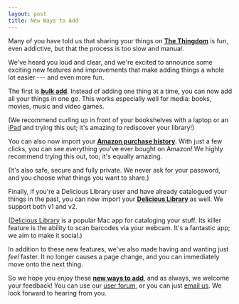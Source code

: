 ```yaml
---
layout: post
title: New Ways to Add
---
```


Many of you have told us that sharing your things on **[The
Thingdom][thingdom]** is fun, even addictive, but that the process is too slow
and manual.

We've heard you loud and clear, and we're excited to announce some exciting
new features and improvements that make adding things a whole lot easier ---
and even more fun.

The first is **[bulk add][bulk]**. Instead of adding one thing at a time, you
can now add all your things in one go. This works especially well for media:
books, movies, music and video games.

(We recommend curling up in front of your bookshelves with a laptop or an
[iPad][ipad] and trying this out; it's amazing to rediscover your library!)

You can also now import your **[Amazon purchase history][amazon]**. With just
a few clicks, you can see everything you've ever bought on Amazon! We highly
recommend trying this out, too; it's equally amazing.

(It's also safe, secure and fully private. We never ask for your password, and
you choose what things you want to share.)

Finally, if you're a Delicious Library user and have already catalogued your
things in the past, you can now import your **[Delicious Library][delicious]**
as well. We support both v1 and v2.

([Delicious Library][delicious-app] is a popular Mac app for cataloging your
stuff. Its killer feature is the ability to scan barcodes via your webcam.
It's a fantastic app; we aim to make it social.)

In addition to these new features, we've also made having and wanting just
*feel* faster. It no longer causes a page change, and you can immediately move
onto the next thing.

So we hope you enjoy these **[new ways to add][add]**, and as always, we
welcome your feedback! You can use our [user forum][uservoice], or you can
just [email us][email]. We look forward to hearing from you.

[thingdom]: http://www.thethingdom.com/

[add]: http://www.thethingdom.com/add
[bulk]: http://www.thethingdom.com/bulk
[amazon]: http://www.thethingdom.com/amazon
[delicious]: http://www.thethingdom.com/delicious-library

[ipad]: http://www.thethingdom.com/5-iPad-2

[delicious-app]: http://itunes.apple.com/us/app/delicious-library-2/id403067185

[uservoice]: http://thingdom.uservoice.com/
[email]: mailto:feedback@thethingdom.com
